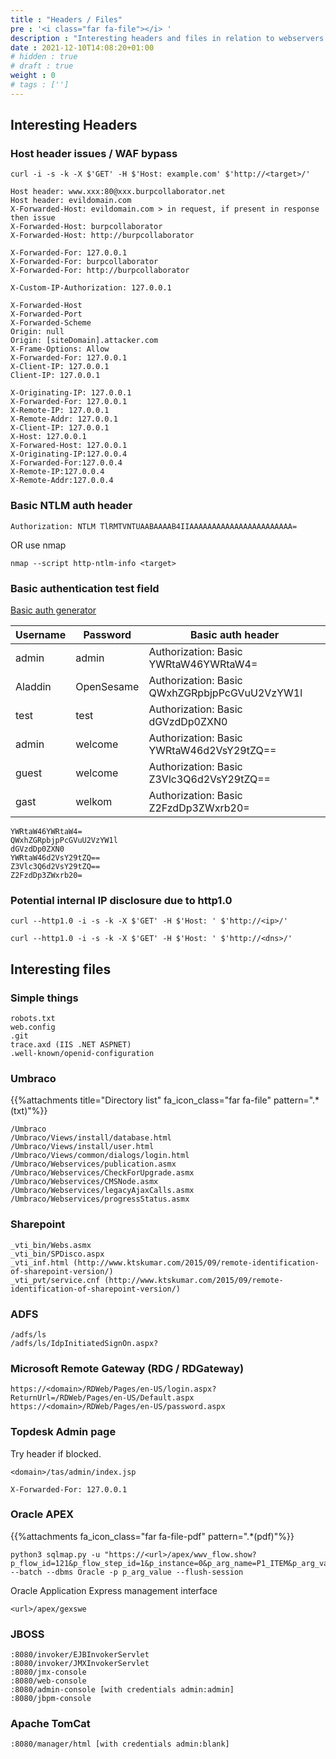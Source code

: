 ```yaml
---
title : "Headers / Files"
pre : '<i class="far fa-file"></i> '
description : "Interesting headers and files in relation to webservers."
date : 2021-12-10T14:08:20+01:00
# hidden : true
# draft : true
weight : 0
# tags : ['']
---
```


## Interesting Headers

### Host header issues / WAF bypass

```plain
curl -i -s -k -X $'GET' -H $'Host: example.com' $'http://<target>/'
```

```plain
Host header: www.xxx:80@xxx.burpcollaborator.net
Host header: evildomain.com
X-Forwarded-Host: evildomain.com > in request, if present in response then issue
X-Forwarded-Host: burpcollaborator
X-Forwarded-Host: http://burpcollaborator

X-Forwarded-For: 127.0.0.1
X-Forwarded-For: burpcollaborator
X-Forwarded-For: http://burpcollaborator

X-Custom-IP-Authorization: 127.0.0.1

X-Forwarded-Host
X-Forwarded-Port
X-Forwarded-Scheme
Origin: null
Origin: [siteDomain].attacker.com
X-Frame-Options: Allow
X-Forwarded-For: 127.0.0.1
X-Client-IP: 127.0.0.1
Client-IP: 127.0.0.1

X-Originating-IP: 127.0.0.1
X-Forwarded-For: 127.0.0.1
X-Remote-IP: 127.0.0.1
X-Remote-Addr: 127.0.0.1
X-Client-IP: 127.0.0.1
X-Host: 127.0.0.1
X-Forwared-Host: 127.0.0.1
X-Originating-IP:127.0.0.4
X-Forwarded-For:127.0.0.4
X-Remote-IP:127.0.0.4
X-Remote-Addr:127.0.0.4
```

### Basic NTLM auth header

```plain
Authorization: NTLM TlRMTVNTUAABAAAAB4IIAAAAAAAAAAAAAAAAAAAAAAA=
```

OR use nmap

```plain
nmap --script http-ntlm-info <target>
```

### Basic authentication test field

[Basic auth generator](https://www.blitter.se/utils/basic-authentication-header-generator/)

Username | Password | Basic auth header
|-----|------|------|
admin | admin | Authorization: Basic YWRtaW46YWRtaW4=
Aladdin | OpenSesame | Authorization: Basic QWxhZGRpbjpPcGVuU2VzYW1l
test | test | Authorization: Basic dGVzdDp0ZXN0
admin | welcome | Authorization: Basic YWRtaW46d2VsY29tZQ==
guest | welcome | Authorization: Basic Z3Vlc3Q6d2VsY29tZQ==
gast | welkom | Authorization: Basic Z2FzdDp3ZWxrb20=

```plain
YWRtaW46YWRtaW4=
QWxhZGRpbjpPcGVuU2VzYW1l
dGVzdDp0ZXN0
YWRtaW46d2VsY29tZQ==
Z3Vlc3Q6d2VsY29tZQ==
Z2FzdDp3ZWxrb20=
```

### Potential internal IP disclosure due to http1.0

```plain
curl --http1.0 -i -s -k -X $'GET' -H $'Host: ' $'http://<ip>/'
```

```plain
curl --http1.0 -i -s -k -X $'GET' -H $'Host: ' $'http://<dns>/'
```

## Interesting files

### Simple things

```plain
robots.txt
web.config
.git
trace.axd (IIS .NET ASPNET)
.well-known/openid-configuration
```

### Umbraco

{{%attachments title="Directory list" fa_icon_class="far fa-file" pattern=".*(txt)"%}}

```plain
/Umbraco
/Umbraco/Views/install/database.html
/Umbraco/Views/install/user.html
/Umbraco/Views/common/dialogs/login.html
/Umbraco/Webservices/publication.asmx
/Umbraco/Webservices/CheckForUpgrade.asmx
/Umbraco/Webservices/CMSNode.asmx
/Umbraco/Webservices/legacyAjaxCalls.asmx
/Umbraco/Webservices/progressStatus.asmx
```

### Sharepoint

```plain
_vti_bin/Webs.asmx
_vti_bin/SPDisco.aspx
_vti_inf.html (http://www.ktskumar.com/2015/09/remote-identification-of-sharepoint-version/)
_vti_pvt/service.cnf (http://www.ktskumar.com/2015/09/remote-identification-of-sharepoint-version/)
```

### ADFS

```plain
/adfs/ls
/adfs/ls/IdpInitiatedSignOn.aspx?
```

### Microsoft Remote Gateway (RDG / RDGateway)

```plain
https://<domain>/RDWeb/Pages/en-US/login.aspx?ReturnUrl=/RDWeb/Pages/en-US/Default.aspx
https://<domain>/RDWeb/Pages/en-US/password.aspx
```

### Topdesk Admin page

Try header if blocked.

```plain
<domain>/tas/admin/index.jsp
```

```plain
X-Forwarded-For: 127.0.0.1
```

### Oracle APEX

{{%attachments fa_icon_class="far fa-file-pdf" pattern=".*(pdf)"%}}

```plain
python3 sqlmap.py -u "https://<url>/apex/wwv_flow.show?p_flow_id=121&p_flow_step_id=1&p_instance=0&p_arg_name=P1_ITEM&p_arg_value=ABC" --batch --dbms Oracle -p p_arg_value --flush-session
```

Oracle Application Express management interface

```plain
<url>/apex/gexswe
```

### JBOSS

```plain
:8080/invoker/EJBInvokerServlet
:8080/invoker/JMXInvokerServlet
:8080/jmx-console
:8080/web-console
:8080/admin-console [with credentials admin:admin]
:8080/jbpm-console
```

### Apache TomCat

```plain
:8080/manager/html [with credentials admin:blank]
```
